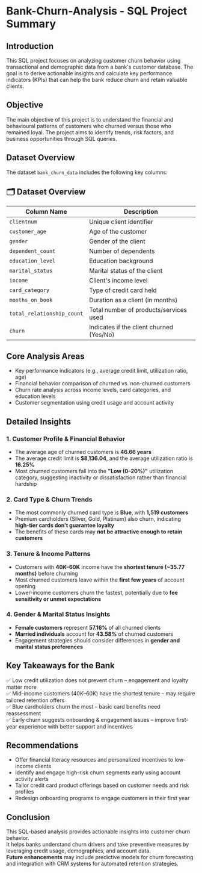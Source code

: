 # Bank-Churn-Analysis - SQL Project Summary

##  Introduction  
This SQL project focuses on analyzing customer churn behavior using transactional and demographic data from a bank's customer database. The goal is to derive actionable insights and calculate key performance indicators (KPIs) that can help the bank reduce churn and retain valuable clients.

## Objective  
The main objective of this project is to understand the financial and behavioural patterns of customers who churned versus those who remained loyal. The project aims to identify trends, risk factors, and business opportunities through SQL queries.

##  Dataset Overview  
The dataset `bank_churn_data` includes the following key columns:
## 🗂 Dataset Overview

| Column Name              | Description                                      |
|--------------------------|--------------------------------------------------|
| `clientnum`              | Unique client identifier                         |
| `customer_age`           | Age of the customer                              |
| `gender`                 | Gender of the client                             |
| `dependent_count`        | Number of dependents                             |
| `education_level`        | Education background                             |
| `marital_status`         | Marital status of the client                     |
| `income`                 | Client's income level                            |
| `card_category`          | Type of credit card held                         |
| `months_on_book`         | Duration as a client (in months)                 |
| `total_relationship_count` | Total number of products/services used        |
| `churn`                  | Indicates if the client churned (Yes/No)         |


## Core Analysis Areas  
- Key performance indicators (e.g., average credit limit, utilization ratio, age)  
- Financial behavior comparison of churned vs. non-churned customers  
- Churn rate analysis across income levels, card categories, and education levels  
- Customer segmentation using credit usage and account activity  

## Detailed Insights

### 1. Customer Profile & Financial Behavior  
- The average age of churned customers is **46.66 years**  
- The average credit limit is **$8,136.04**, and the average utilization ratio is **16.25%**  
- Most churned customers fall into the **"Low (0–20%)"** utilization category, suggesting inactivity or dissatisfaction rather than financial hardship  

### 2.  Card Type & Churn Trends  
- The most commonly churned card type is **Blue**, with **1,519 customers**  
- Premium cardholders (Silver, Gold, Platinum) also churn, indicating **high-tier cards don't guarantee loyalty**  
- The benefits of these cards may **not be attractive enough to retain customers**  

### 3. Tenure & Income Patterns  
- Customers with **$40K–$60K** income have the **shortest tenure (~35.77 months)** before churning  
- Most churned customers leave within the **first few years** of account opening  
- Lower-income customers churn the fastest, potentially due to **fee sensitivity or unmet expectations**  

### 4. Gender & Marital Status Insights  
- **Female customers** represent **57.16%** of all churned clients  
- **Married individuals** account for **43.58%** of churned customers  
- Engagement strategies should consider differences in **gender and marital status preferences**  

##  Key Takeaways for the Bank  
✅ Low credit utilization does not prevent churn – engagement and loyalty matter more  
✅ Mid-income customers ($40K–$60K) have the shortest tenure – may require tailored retention offers  
✅ Blue cardholders churn the most – basic card benefits need reassessment  
✅ Early churn suggests onboarding & engagement issues – improve first-year experience with better support and incentives  

##  Recommendations  
- Offer financial literacy resources and personalized incentives to low-income clients  
- Identify and engage high-risk churn segments early using account activity alerts  
- Tailor credit card product offerings based on customer needs and risk profiles  
- Redesign onboarding programs to engage customers in their first year  

##  Conclusion  
This SQL-based analysis provides actionable insights into customer churn behavior.  
It helps banks understand churn drivers and take preventive measures by leveraging credit usage, demographics, and account data.  
**Future enhancements** may include predictive models for churn forecasting and integration with CRM systems for automated retention strategies.
